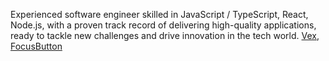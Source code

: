 Experienced software engineer skilled in JavaScript / TypeScript, React, Node.js, with a proven track record of delivering high-quality applications, ready to tackle new challenges and drive innovation in the tech world.
[Vex](https://askvex.com), [FocusButton](https://focusbutton.com)

